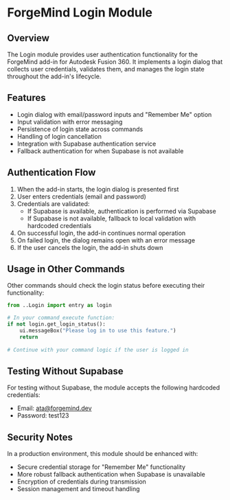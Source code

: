 # ForgeMind Login Module

## Overview
The Login module provides user authentication functionality for the ForgeMind add-in for Autodesk Fusion 360. It implements a login dialog that collects user credentials, validates them, and manages the login state throughout the add-in's lifecycle.

## Features
- Login dialog with email/password inputs and "Remember Me" option
- Input validation with error messaging
- Persistence of login state across commands
- Handling of login cancellation
- Integration with Supabase authentication service
- Fallback authentication for when Supabase is not available

## Authentication Flow
1. When the add-in starts, the login dialog is presented first
2. User enters credentials (email and password)
3. Credentials are validated:
   - If Supabase is available, authentication is performed via Supabase
   - If Supabase is not available, fallback to local validation with hardcoded credentials
4. On successful login, the add-in continues normal operation
5. On failed login, the dialog remains open with an error message
6. If the user cancels the login, the add-in shuts down

## Usage in Other Commands
Other commands should check the login status before executing their functionality:

```python
from ..Login import entry as login

# In your command_execute function:
if not login.get_login_status():
    ui.messageBox("Please log in to use this feature.")
    return
    
# Continue with your command logic if the user is logged in
```

## Testing Without Supabase
For testing without Supabase, the module accepts the following hardcoded credentials:
- Email: ata@forgemind.dev
- Password: test123

## Security Notes
In a production environment, this module should be enhanced with:
- Secure credential storage for "Remember Me" functionality
- More robust fallback authentication when Supabase is unavailable
- Encryption of credentials during transmission
- Session management and timeout handling 